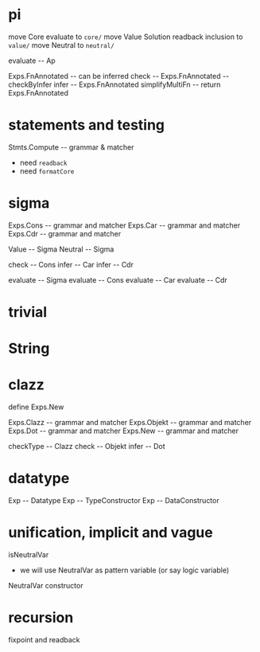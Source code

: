 # pi

move Core evaluate to `core/`
move Value Solution readback inclusion to `value/`
move Neutral to `neutral/`

evaluate -- Ap

Exps.FnAnnotated -- can be inferred
check -- Exps.FnAnnotated -- checkByInfer
infer -- Exps.FnAnnotated
simplifyMultiFn -- return Exps.FnAnnotated

# statements and testing

Stmts.Compute -- grammar & matcher

- need `readback`
- need `formatCore`

# sigma

Exps.Cons -- grammar and matcher
Exps.Car -- grammar and matcher
Exps.Cdr -- grammar and matcher

Value -- Sigma
Neutral -- Sigma

check -- Cons
infer -- Car
infer -- Cdr

evaluate -- Sigma
evaluate -- Cons
evaluate -- Car
evaluate -- Cdr

# trivial

# String

# clazz

define Exps.New

Exps.Clazz -- grammar and matcher
Exps.Objekt -- grammar and matcher
Exps.Dot -- grammar and matcher
Exps.New -- grammar and matcher

checkType -- Clazz
check -- Objekt
infer -- Dot

# datatype

Exp -- Datatype
Exp -- TypeConstructor
Exp -- DataConstructor

# unification, implicit and vague

isNeutralVar

- we will use NeutralVar as pattern variable (or say logic variable)

NeutralVar constructor

# recursion

fixpoint and readback
